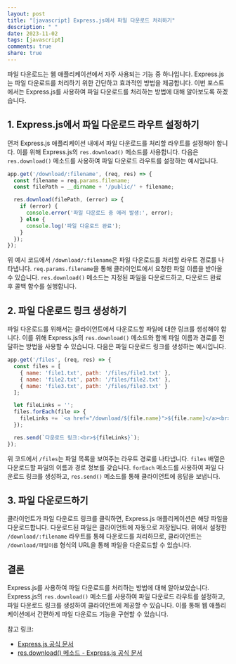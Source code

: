 ```yaml
---
layout: post
title: "[javascript] Express.js에서 파일 다운로드 처리하기"
description: " "
date: 2023-11-02
tags: [javascript]
comments: true
share: true
---
```


파일 다운로드는 웹 애플리케이션에서 자주 사용되는 기능 중 하나입니다. Express.js는 파일 다운로드를 처리하기 위한 간단하고 효과적인 방법을 제공합니다. 이번 포스트에서는 Express.js를 사용하여 파일 다운로드를 처리하는 방법에 대해 알아보도록 하겠습니다.

## 1. Express.js에서 파일 다운로드 라우트 설정하기
먼저 Express.js 애플리케이션 내에서 파일 다운로드를 처리할 라우트를 설정해야 합니다. 이를 위해 Express.js의 `res.download()` 메소드를 사용합니다. 다음은 `res.download()` 메소드를 사용하여 파일 다운로드 라우트를 설정하는 예시입니다.

```javascript
app.get('/download/:filename', (req, res) => {
  const filename = req.params.filename;
  const filePath = __dirname + '/public/' + filename;

  res.download(filePath, (error) => {
    if (error) {
      console.error('파일 다운로드 중 에러 발생:', error);
    } else {
      console.log('파일 다운로드 완료');
    }
  });
});
```

위 예시 코드에서 `/download/:filename`은 파일 다운로드를 처리할 라우트 경로를 나타냅니다. `req.params.filename`을 통해 클라이언트에서 요청한 파일 이름을 받아올 수 있습니다. `res.download()` 메소드는 지정된 파일을 다운로드하고, 다운로드 완료 후 콜백 함수를 실행합니다.

## 2. 파일 다운로드 링크 생성하기
파일 다운로드를 위해서는 클라이언트에서 다운로드할 파일에 대한 링크를 생성해야 합니다. 이를 위해 Express.js의 `res.download()` 메소드와 함께 파일 이름과 경로를 전달하는 방법을 사용할 수 있습니다. 다음은 파일 다운로드 링크를 생성하는 예시입니다.

```javascript
app.get('/files', (req, res) => {
  const files = [
    { name: 'file1.txt', path: '/files/file1.txt' },
    { name: 'file2.txt', path: '/files/file2.txt' },
    { name: 'file3.txt', path: '/files/file3.txt' }
  ];

  let fileLinks = '';
  files.forEach(file => {
    fileLinks += `<a href="/download/${file.name}">${file.name}</a><br>`;
  });

  res.send(`다운로드 링크:<br>${fileLinks}`);
});
```

위 코드에서 `/files`는 파일 목록을 보여주는 라우트 경로를 나타냅니다. `files` 배열은 다운로드할 파일의 이름과 경로 정보를 갖습니다. `forEach` 메소드를 사용하여 파일 다운로드 링크를 생성하고, `res.send()` 메소드를 통해 클라이언트에 응답을 보냅니다.

## 3. 파일 다운로드하기
클라이언트가 파일 다운로드 링크를 클릭하면, Express.js 애플리케이션은 해당 파일을 다운로드합니다. 다운로드된 파일은 클라이언트에 자동으로 저장됩니다. 위에서 설정한 `/download/:filename` 라우트를 통해 다운로드를 처리하므로, 클라이언트는 `/download/파일이름` 형식의 URL을 통해 파일을 다운로드할 수 있습니다.

## 결론
Express.js를 사용하여 파일 다운로드를 처리하는 방법에 대해 알아보았습니다. Express.js의 `res.download()` 메소드를 사용하여 파일 다운로드 라우트를 설정하고, 파일 다운로드 링크를 생성하여 클라이언트에 제공할 수 있습니다. 이를 통해 웹 애플리케이션에서 간편하게 파일 다운로드 기능을 구현할 수 있습니다.

참고 링크:
- [Express.js 공식 문서](https://expressjs.com/)
- [res.download() 메소드 - Express.js 공식 문서](https://expressjs.com/en/api.html#res.download)
